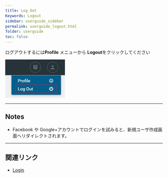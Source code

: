```yaml
---
title: Log Out
Keywords: Logout
sidebar: userguide_sidebar
permalink: userguide_logout.html
folder: userguide
toc: false
---
```


ログアウトするには**Profile** メニューから **Logout**をクリックしてください

![](images/userguide/logout.jpg)



------

## Notes

- Facebook や Google+アカウントでログインを試みると、新規ユーザ作成画面へリダイレクトされます。




------

## 関連リンク

- [Login](userguide_login.html)
